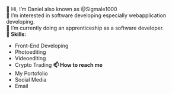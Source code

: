 👋 Hi, I’m Daniel also known as @Sigmale1000 <br>
👀 I’m interested in software developing especially webapplication developing. <br>
🌱 I’m currently doing an apprenticeship as a software developer. <br>
**👾 Skills:**
  - Front-End Developing
  - Photoediting
  - Videoediting 
  - Crypto Trading
 **📫 How to reach me**   
  - My Portofolio
  - Social Media
  - Email
